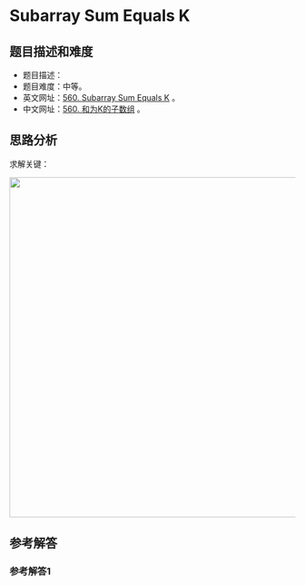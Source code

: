 # Subarray Sum Equals K

## 题目描述和难度
+ 题目描述：
+ 题目难度：中等。
+ 英文网址：[560. Subarray Sum Equals K](https://leetcode.com/problems/subarray-sum-equals-k/description/)  。
+ 中文网址：[560. 和为K的子数组](https://leetcode-cn.com/problems/subarray-sum-equals-k/description/)  。
## 思路分析
求解关键：

<img src="https://liweiwei1419.github.io/images/leetcode-solution/" width="600">

## 参考解答
### 参考解答1

```java

```